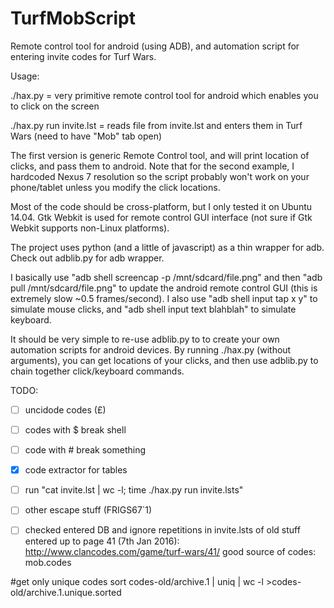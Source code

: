 # TurfMobScript
Remote control tool for android (using ADB), and automation script for entering invite codes for Turf Wars.

Usage:

./hax.py = very primitive remote control tool for android which enables you to click on the screen

./hax.py run invite.lst = reads file from invite.lst and enters them in Turf Wars (need to have "Mob" tab open)

The first version is generic Remote Control tool, and will print location of clicks, and pass them to android.
Note that for the second example, I hardcoded Nexus 7 resolution so the script probably won't work on your phone/tablet unless you modify the click locations.


Most of the code should be cross-platform, but I only tested it on Ubuntu 14.04.
Gtk Webkit is used for remote control GUI interface (not sure if Gtk Webkit supports non-Linux platforms).


The project uses python (and a little of javascript) as a thin wrapper for adb. Check out adblib.py for adb wrapper.


I basically use "adb shell screencap -p /mnt/sdcard/file.png" and then "adb pull /mnt/sdcard/file.png" to update the android remote control GUI (this is extremely slow ~0.5 frames/second).
I also use "adb shell input tap x y" to simulate mouse clicks, and "adb shell input text blahblah" to simulate keyboard.


It should be very simple to re-use adblib.py to to create your own automation scripts for android devices.
By running ./hax.py (without arguments), you can get locations of your clicks, and then use adblib.py to chain together click/keyboard commands.

TODO:
   - [ ] uncidode codes (£)
   - [ ] codes with $ break shell
   - [ ] code with # break something
   - [x] code extractor for tables
   - [ ] run "cat invite.lst | wc -l; time ./hax.py run invite.lsts"
   - [ ] other escape stuff (FRIGS67`1)
   - [ ] checked entered DB and ignore repetitions in invite.lsts of old stuff
entered up to page 41 (7th Jan 2016): http://www.clancodes.com/game/turf-wars/41/
good source of codes: mob.codes


#get only unique codes
sort codes-old/archive.1 | uniq | wc -l >codes-old/archive.1.unique.sorted

